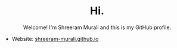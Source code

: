 <h1 align="center"> Hi. </h1>

<div align="center"> Welcome! I'm Shreeram Murali and this is my GitHub profile. </div>

<div> </div>

- Website: [shreeram-murali.github.io](https://shreeram-murali.github.io/)

